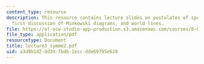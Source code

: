 ```yaml
---
content_type: resource
description: This resource contains lecture slides on postulates of special relativity,
  first discussion of Minkowski diagrams, and world lines.
file: https://ol-ocw-studio-app-production.s3.amazonaws.com/courses/8-033-relativity-fall-2006/a3d9b1d2dd34fbd61eccdde69795e620_lecture3_symme2.pdf
file_type: application/pdf
resourcetype: Document
title: lecture3_symme2.pdf
uid: a3d9b1d2-dd34-fbd6-1ecc-dde69795e620
---
```

